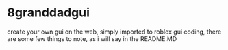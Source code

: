 # 8granddadgui
create your own gui on the web, simply imported to roblox gui coding, there are some few things to note, as i will say in the README.MD
